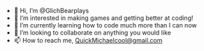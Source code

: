 - 👋 Hi, I’m @GlichBearplays
- 👀 I’m interested in making games and getting better at coding!
- 🌱 I’m currently learning how to code much more than I can now
- 💞️ I’m looking to collaborate on anything you would like
- 📫 How to reach me, QuickMichaelcool@gmail.com

<!---
GlichBearplays is a ✨ special ✨ repository because its `README.md` (this file) appears on your GitHub profile.
You can click the Preview link to take a look at your changes.
--->
